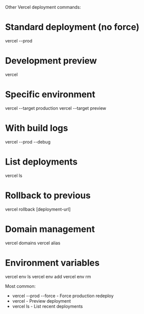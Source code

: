 Other Vercel deployment commands:

  # Standard deployment (no force)
  vercel --prod

  # Development preview
  vercel

  # Specific environment
  vercel --target production
  vercel --target preview

  # With build logs
  vercel --prod --debug

  # List deployments
  vercel ls

  # Rollback to previous
  vercel rollback [deployment-url]

  # Domain management
  vercel domains
  vercel alias

  # Environment variables
  vercel env ls
  vercel env add
  vercel env rm

  Most common:
  - vercel --prod --force - Force production redeploy
  - vercel - Preview deployment
  - vercel ls - List recent deployments